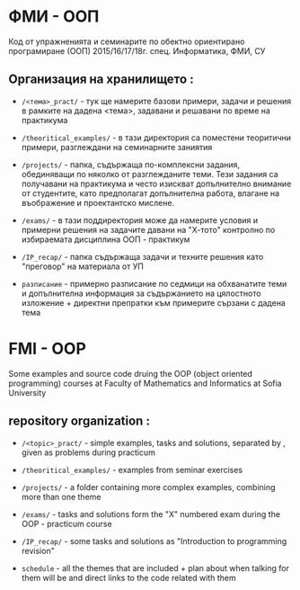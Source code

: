 # ФМИ - ООП

Код от упражненията и семинарите по обектно ориентирано програмиране (ООП) 2015/16/17/18г. спец. Информатика, ФМИ, СУ

                 
## Организация на хранилището :
   * `/<тема>_pract/` - тук ще намерите базови примери, задачи и решения в рамките на дадена <тема>,
                        задавани и решавани по време на практикума
                      
   * `/theoritical_examples/` - в тази директория са поместени теоритични примери,
                                разглеждани на семинарните заниятия
                                
   * `/projects/` - папка, съдържаща по-комплексни задания, обединяващи по няколко от разглежданите теми.
                    Тези задания са получавани на практикума и често изискват допълнително внимание от студентите,
                    като предполагат допълнителна работа, влагане на въображение и проектантско мислене.
                     
                         
   * `/exams/` - в тази поддиректория може да намерите условия и примерни решения на задачите давани
                 на "Х-тото" контролно по избираемата дисциплина ООП - практикум
                     
   * `/IP_recap/` - папка съдържаща задачи и техните решения като "преговор" на материала от УП
   
   * `разписание` - примерно разписание по седмици на обхванатите теми и допълнителна информация
                   за съдържанието на цялостното изложение + директни препратки към примерите
                   сързани с дадена тема
                            
# FMI - OOP

Some examples and source code druing the OOP (object oriented programming) courses at
Faculty of Mathematics and Informatics at Sofia University
                         
## repository organization :
   * `/<topic>_pract/` - simple examples, tasks and solutions, separated by <topic>,
                         given as problems during practicum 
                     
   * `/theoritical_examples/` - examples from seminar exercises 
   
   * `/projects/` - a folder containing more complex examples, combining more than one theme  
                         
   * `/exams/` - tasks and solutions form the "X" numbered exam during the OOP - practicum course
   
   * `/IP_recap/` - some tasks and solutions as "Introduction to programming revision"
                     
   * `schedule` - all the themes that are included + plan about when talking for them will be
                 and direct links to the code related with them
